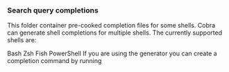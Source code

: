 ### Search query completions
This folder container pre-cooked completion files for some shells.
Cobra can generate shell completions for multiple shells. The currently supported shells are:

Bash
Zsh
Fish
PowerShell
If you are using the generator you can create a completion command by running